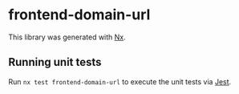 # frontend-domain-url

This library was generated with [Nx](https://nx.dev).

## Running unit tests

Run `nx test frontend-domain-url` to execute the unit tests via [Jest](https://jestjs.io).
